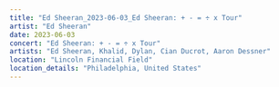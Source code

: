 ```yaml
---
title: "Ed Sheeran_2023-06-03_Ed Sheeran: + - = ÷ x Tour"
artist: "Ed Sheeran"
date: 2023-06-03
concert: "Ed Sheeran: + - = ÷ x Tour"
artists: "Ed Sheeran, Khalid, Dylan, Cian Ducrot, Aaron Dessner"
location: "Lincoln Financial Field"
location_details: "Philadelphia, United States"
---
```

